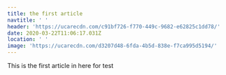 ```yaml
---
title: the first article
navtitle: ' '
header: 'https://ucarecdn.com/c91bf726-f770-449c-9682-e62825c1dd78/'
date: 2020-03-22T11:06:17.031Z
location: ' '
image: 'https://ucarecdn.com/d3207d48-6fda-4b5d-838e-f7ca995d5194/'
---
```

This is the first article in here for test